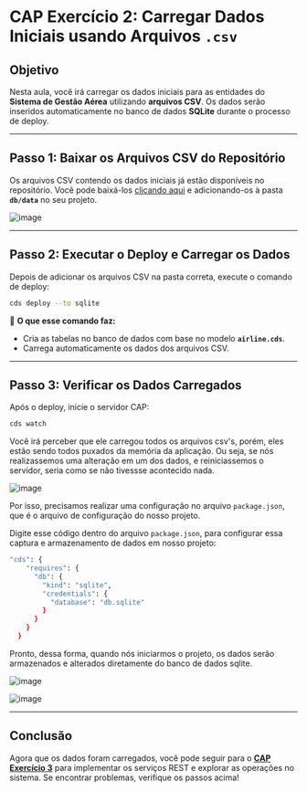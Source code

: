 # **CAP Exercício 2: Carregar Dados Iniciais usando Arquivos `.csv`**

## **Objetivo**  
Nesta aula, você irá carregar os dados iniciais para as entidades do **Sistema de Gestão Aérea** utilizando **arquivos CSV**. Os dados serão inseridos automaticamente no banco de dados **SQLite** durante o processo de deploy.

---

## **Passo 1: Baixar os Arquivos CSV do Repositório**
Os arquivos CSV contendo os dados iniciais já estão disponíveis no repositório. Você pode baixá-los [clicando aqui](https://github.com/ViniciusInfinitfy/btp-experience2025-AD267/tree/main/csv%20records) e adicionando-os à pasta **`db/data`** no seu projeto.

![image](https://github.com/user-attachments/assets/1021e09f-633b-4c1f-ac56-2c2b34a13cbd)

---

## **Passo 2: Executar o Deploy e Carregar os Dados**
Depois de adicionar os arquivos CSV na pasta correta, execute o comando de deploy:

```sh
cds deploy --to sqlite
```

📌 **O que esse comando faz:**  
- Cria as tabelas no banco de dados com base no modelo **`airline.cds`**.
- Carrega automaticamente os dados dos arquivos CSV.

---

## **Passo 3: Verificar os Dados Carregados**
Após o deploy, inicie o servidor CAP:

```sh
cds watch
```

Você irá perceber que ele carregou todos os arquivos csv's, porém, eles estão sendo todos puxados da memória da aplicação. Ou seja, se nós realizassemos uma alteração em um dos dados, e reiniciassemos o servidor, seria como se não tivessse acontecido nada.

![image](https://github.com/user-attachments/assets/ed86dc64-7017-452d-983d-a36f61c00476)

Por isso, precisamos realizar uma configuração no arquivo `package.json`, que é o arquivo de configuração do nosso projeto.

Digite esse código dentro do arquivo `package.json`, para configurar essa captura e armazenamento de dados em nosso projeto:

```sh
"cds": {
    "requires": {
      "db": {
        "kind": "sqlite",
        "credentials": {
          "database": "db.sqlite"
        }
      }
    }
  }
```

Pronto, dessa forma, quando nós iniciarmos o projeto, os dados serão armazenados e alterados diretamente do banco de dados sqlite.

![image](https://github.com/user-attachments/assets/40895da0-304e-4b8c-9942-603a1f28b93f)

![image](https://github.com/user-attachments/assets/ed0bb54e-bb70-4775-810d-eb59393ce991)

---

## **Conclusão**
Agora que os dados foram carregados, você pode seguir para o [**CAP Exercício 3**](https://github.com/ViniciusInfinitfy/btp-experience2025-AD267/tree/main/exercises/ex3) para implementar os serviços REST e explorar as operações no sistema. Se encontrar problemas, verifique os passos acima!
